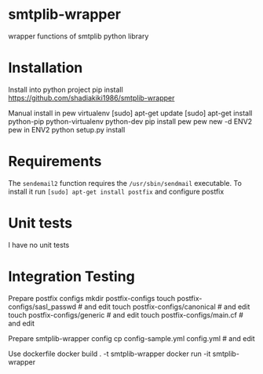 # smtplib-wrapper
wrapper functions of smtplib python library

# Installation
Install into python project
    pip install https://github.com/shadiakiki1986/smtplib-wrapper

Manual install in pew virtualenv
    [sudo] apt-get update
    [sudo] apt-get install python-pip python-virtualenv python-dev
    pip install pew
    pew new -d ENV2
    pew in ENV2 python setup.py install

# Requirements
The `sendemail2` function requires the `/usr/sbin/sendmail` executable.
To install it run `[sudo] apt-get install postfix` and configure postfix

# Unit tests
I have no unit tests

# Integration Testing
Prepare postfix configs
    mkdir postfix-configs
    touch postfix-configs/sasl_passwd # and edit
    touch postfix-configs/canonical # and edit
    touch postfix-configs/generic # and edit
    touch postfix-configs/main.cf # and edit

Prepare smtplib-wrapper config
    cp config-sample.yml config.yml # and edit

Use dockerfile
    docker build . -t smtplib-wrapper
    docker run -it smtplib-wrapper
